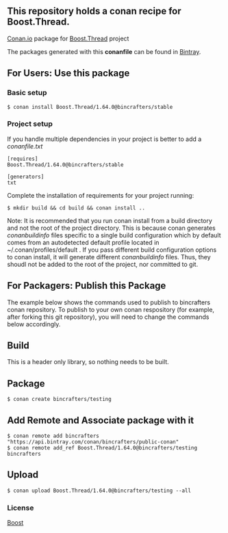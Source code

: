 ## This repository holds a conan recipe for Boost.Thread.

[Conan.io](https://conan.io) package for [Boost.Thread](https://github.com/Boostorg/Thread) project

The packages generated with this **conanfile** can be found in [Bintray](https://bintray.com/bincrafters/conan-public/Boost.Thread%3Abincrafters).

## For Users: Use this package

### Basic setup

    $ conan install Boost.Thread/1.64.0@bincrafters/stable

### Project setup

If you handle multiple dependencies in your project is better to add a *conanfile.txt*

    [requires]
    Boost.Thread/1.64.0@bincrafters/stable

    [generators]
    txt

Complete the installation of requirements for your project running:</small></span>

    $ mkdir build && cd build && conan install ..
	
Note: It is recommended that you run conan install from a build directory and not the root of the project directory.  This is because conan generates *conanbuildinfo* files specific to a single build configuration which by default comes from an autodetected default profile located in ~/.conan/profiles/default .  If you pass different build configuration options to conan install, it will generate different *conanbuildinfo* files.  Thus, they shoudl not be added to the root of the project, nor committed to git. 

## For Packagers: Publish this Package

The example below shows the commands used to publish to bincrafters conan repository. To publish to your own conan respository (for example, after forking this git repository), you will need to change the commands below accordingly. 

## Build  

This is a header only library, so nothing needs to be built.

## Package 

    $ conan create bincrafters/testing
	
## Add Remote and Associate package with it

	$ conan remote add bincrafters "https://api.bintray.com/conan/bincrafters/public-conan"
	$ conan remote add_ref Boost.Thread/1.64.0@bincrafters/testing bincrafters

## Upload

    $ conan upload Boost.Thread/1.64.0@bincrafters/testing --all

### License
[Boost](LICENSE)
